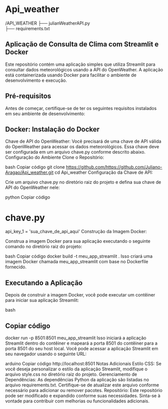 # Api_weather
/API_WEATHER
├── julianWeatherAPI.py         
├── requirements.txt  

## Aplicação de Consulta de Clima com Streamlit e Docker
Este repositório contém uma aplicação simples que utiliza Streamlit para consultar dados meteorológicos usando a API do OpenWeather. A aplicação está containerizada usando Docker para facilitar o ambiente de desenvolvimento e execução.

## Pré-requisitos
Antes de começar, certifique-se de ter os seguintes requisitos instalados em seu ambiente de desenvolvimento:

## Docker: Instalação do Docker
Chave de API do OpenWeather: Você precisará de uma chave de API válida do OpenWeather para acessar os dados meteorológicos. Essa chave deve ser configurada em um arquivo chave.py conforme descrito abaixo.
Configuração do Ambiente
Clone o Repositório:

bash
Copiar código
git clone https://github.com/https://github.com/Juliano-Aragao/Api_weather.git
cd Api_weather
Configuração da Chave de API:

Crie um arquivo chave.py no diretório raiz do projeto e defina sua chave de API do OpenWeather nele:

python
Copiar código
# chave.py

api_key_1 = 'sua_chave_de_api_aqui'
Construção da Imagem Docker:

Construa a imagem Docker para sua aplicação executando o seguinte comando no diretório raiz do projeto:

bash
Copiar código
docker build -t meu_app_streamlit .
Isso criará uma imagem Docker chamada meu_app_streamlit com base no Dockerfile fornecido.

## Executando a Aplicação
Depois de construir a imagem Docker, você pode executar um contêiner para iniciar sua aplicação Streamlit:

bash
## Copiar código
docker run -p 8501:8501 meu_app_streamlit
Isso iniciará a aplicação Streamlit dentro do contêiner e mapeará a porta 8501 do contêiner para a porta 8501 do seu host local. Você pode acessar a aplicação Streamlit em seu navegador usando o seguinte URL:

arduino
Copiar código
http://localhost:8501
Notas Adicionais
Estilo CSS: Se você deseja personalizar o estilo da aplicação Streamlit, modifique o arquivo style.css no diretório raiz do projeto.
Gerenciamento de Dependências: As dependências Python da aplicação são listadas no arquivo requirements.txt. Certifique-se de atualizar este arquivo conforme necessário para adicionar ou remover pacotes.
Repositório: Este repositório pode ser modificado e expandido conforme suas necessidades. Sinta-se à vontade para contribuir com melhorias ou funcionalidades adicionais.
